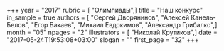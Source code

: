 +++
year = "2017"
rubric = [ "Олимпиады",]
title = "Наш конкурс"
in_sample = true
authors = [ "Сергей Дворянинов", "Алексей Канель-Белов", "Егор Бакаев", "Михаил Евдокимов", "Александр Грибалко",]
month = "05"
npages = "2"
illustrators = [ "Николай Крутиков",]
date = "2017-05-24T19:53:08+03:00"
slogan = ""
first_page = "32"
+++
